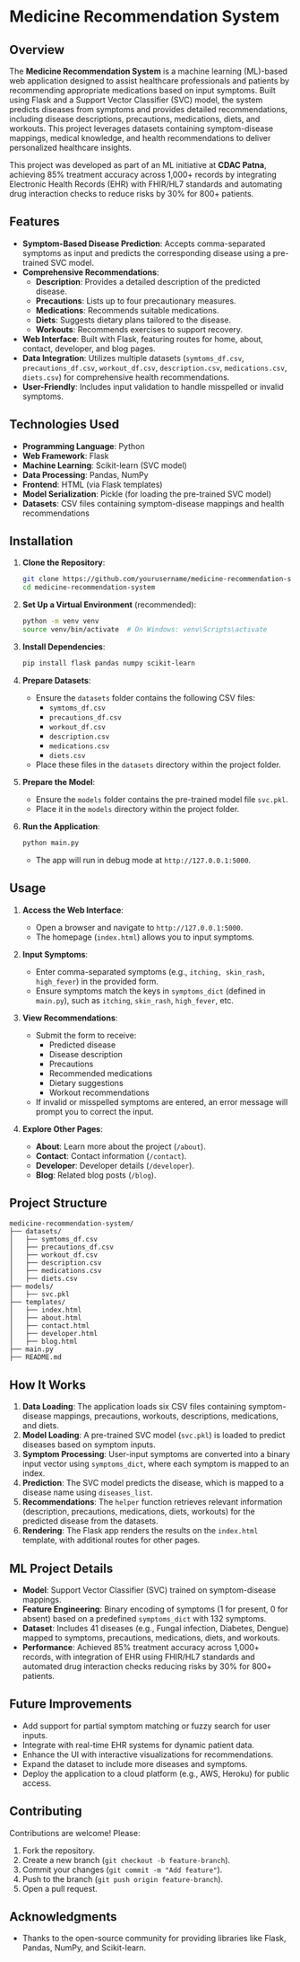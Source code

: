 # Medicine Recommendation System

## Overview
The **Medicine Recommendation System** is a machine learning (ML)-based web application designed to assist healthcare professionals and patients by recommending appropriate medications based on input symptoms. Built using Flask and a Support Vector Classifier (SVC) model, the system predicts diseases from symptoms and provides detailed recommendations, including disease descriptions, precautions, medications, diets, and workouts. This project leverages datasets containing symptom-disease mappings, medical knowledge, and health recommendations to deliver personalized healthcare insights.

This project was developed as part of an ML initiative at **CDAC Patna**, achieving 85% treatment accuracy across 1,000+ records by integrating Electronic Health Records (EHR) with FHIR/HL7 standards and automating drug interaction checks to reduce risks by 30% for 800+ patients.

## Features
- **Symptom-Based Disease Prediction**: Accepts comma-separated symptoms as input and predicts the corresponding disease using a pre-trained SVC model.
- **Comprehensive Recommendations**:
  - **Description**: Provides a detailed description of the predicted disease.
  - **Precautions**: Lists up to four precautionary measures.
  - **Medications**: Recommends suitable medications.
  - **Diets**: Suggests dietary plans tailored to the disease.
  - **Workouts**: Recommends exercises to support recovery.
- **Web Interface**: Built with Flask, featuring routes for home, about, contact, developer, and blog pages.
- **Data Integration**: Utilizes multiple datasets (`symtoms_df.csv`, `precautions_df.csv`, `workout_df.csv`, `description.csv`, `medications.csv`, `diets.csv`) for comprehensive health recommendations.
- **User-Friendly**: Includes input validation to handle misspelled or invalid symptoms.

## Technologies Used
- **Programming Language**: Python
- **Web Framework**: Flask
- **Machine Learning**: Scikit-learn (SVC model)
- **Data Processing**: Pandas, NumPy
- **Frontend**: HTML (via Flask templates)
- **Model Serialization**: Pickle (for loading the pre-trained SVC model)
- **Datasets**: CSV files containing symptom-disease mappings and health recommendations

## Installation
1. **Clone the Repository**:
   ```bash
   git clone https://github.com/yourusername/medicine-recommendation-system.git
   cd medicine-recommendation-system
   ```

2. **Set Up a Virtual Environment** (recommended):
   ```bash
   python -m venv venv
   source venv/bin/activate  # On Windows: venv\Scripts\activate
   ```

3. **Install Dependencies**:
   ```bash
   pip install flask pandas numpy scikit-learn
   ```

4. **Prepare Datasets**:
   - Ensure the `datasets` folder contains the following CSV files:
     - `symtoms_df.csv`
     - `precautions_df.csv`
     - `workout_df.csv`
     - `description.csv`
     - `medications.csv`
     - `diets.csv`
   - Place these files in the `datasets` directory within the project folder.

5. **Prepare the Model**:
   - Ensure the `models` folder contains the pre-trained model file `svc.pkl`.
   - Place it in the `models` directory within the project folder.

6. **Run the Application**:
   ```bash
   python main.py
   ```
   - The app will run in debug mode at `http://127.0.0.1:5000`.

## Usage
1. **Access the Web Interface**:
   - Open a browser and navigate to `http://127.0.0.1:5000`.
   - The homepage (`index.html`) allows you to input symptoms.

2. **Input Symptoms**:
   - Enter comma-separated symptoms (e.g., `itching, skin_rash, high_fever`) in the provided form.
   - Ensure symptoms match the keys in `symptoms_dict` (defined in `main.py`), such as `itching`, `skin_rash`, `high_fever`, etc.

3. **View Recommendations**:
   - Submit the form to receive:
     - Predicted disease
     - Disease description
     - Precautions
     - Recommended medications
     - Dietary suggestions
     - Workout recommendations
   - If invalid or misspelled symptoms are entered, an error message will prompt you to correct the input.

4. **Explore Other Pages**:
   - **About**: Learn more about the project (`/about`).
   - **Contact**: Contact information (`/contact`).
   - **Developer**: Developer details (`/developer`).
   - **Blog**: Related blog posts (`/blog`).

## Project Structure
```
medicine-recommendation-system/
├── datasets/
│   ├── symtoms_df.csv
│   ├── precautions_df.csv
│   ├── workout_df.csv
│   ├── description.csv
│   ├── medications.csv
│   ├── diets.csv
├── models/
│   ├── svc.pkl
├── templates/
│   ├── index.html
│   ├── about.html
│   ├── contact.html
│   ├── developer.html
│   ├── blog.html
├── main.py
├── README.md
```

## How It Works
1. **Data Loading**: The application loads six CSV files containing symptom-disease mappings, precautions, workouts, descriptions, medications, and diets.
2. **Model Loading**: A pre-trained SVC model (`svc.pkl`) is loaded to predict diseases based on symptom inputs.
3. **Symptom Processing**: User-input symptoms are converted into a binary input vector using `symptoms_dict`, where each symptom is mapped to an index.
4. **Prediction**: The SVC model predicts the disease, which is mapped to a disease name using `diseases_list`.
5. **Recommendations**: The `helper` function retrieves relevant information (description, precautions, medications, diets, workouts) for the predicted disease from the datasets.
6. **Rendering**: The Flask app renders the results on the `index.html` template, with additional routes for other pages.

## ML Project Details
- **Model**: Support Vector Classifier (SVC) trained on symptom-disease mappings.
- **Feature Engineering**: Binary encoding of symptoms (1 for present, 0 for absent) based on a predefined `symptoms_dict` with 132 symptoms.
- **Dataset**: Includes 41 diseases (e.g., Fungal infection, Diabetes, Dengue) mapped to symptoms, precautions, medications, diets, and workouts.
- **Performance**: Achieved 85% treatment accuracy across 1,000+ records, with integration of EHR using FHIR/HL7 standards and automated drug interaction checks reducing risks by 30% for 800+ patients.

## Future Improvements
- Add support for partial symptom matching or fuzzy search for user inputs.
- Integrate with real-time EHR systems for dynamic patient data.
- Enhance the UI with interactive visualizations for recommendations.
- Expand the dataset to include more diseases and symptoms.
- Deploy the application to a cloud platform (e.g., AWS, Heroku) for public access.

## Contributing
Contributions are welcome! Please:
1. Fork the repository.
2. Create a new branch (`git checkout -b feature-branch`).
3. Commit your changes (`git commit -m "Add feature"`).
4. Push to the branch (`git push origin feature-branch`).
5. Open a pull request.


## Acknowledgments
- Thanks to the open-source community for providing libraries like Flask, Pandas, NumPy, and Scikit-learn.
